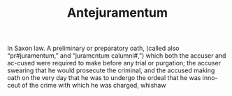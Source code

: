 ---
title: Antejuramentum
letter: A
permalink: "/definitions/antejuramentum.html"
body: In Saxon law. A preliminary or preparatory oath, (called also “pr#juramentum,”
  and “juramcntum calumni#,”) which both the accuser and ac-cused were required to
  make before any trial or purgation; the accuser swearing that he would prosecute
  the criminal, and the accused making oath on the very day that he was to undergo
  the ordeal that he was inno-ceut of the crime with which he was charged, whishaw
published_at: '2018-07-07'
layout: post
---